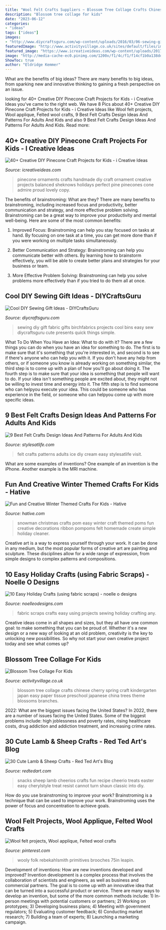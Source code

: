 ```yaml
---
title: "Wool Felt Crafts Suppliers ~ Blossom Tree Collage Crafts Chinese Cherry Spring Craft Kindergarten Japan Easy Paper Tissue Preschool Japanese China Trees Theme Blossoms Branches"
description: "Blossom tree collage for kids"
date: "2023-06-12"
categories:
- "ideas"
tags: ["ideas"]
images:
- "http://www.diycraftsguru.com/wp-content/uploads/2016/03/06-sewing-gifts-featured-image.jpg"
featuredImage: "http://www.activityvillage.co.uk/sites/default/files/images/blossom_tree_collage.jpg"
featured_image: "https://www.icreativeideas.com/wp-content/uploads/2017/11/pineconekid11.jpg"
image: "http://media-cache-ec0.pinimg.com/1200x/f1/4c/f1/f14cf1b0a138dde6aba98cf01f1e115c.jpg"
ShowToc: true
author: "Eldridge Kemmer"
---
```



What are the benefits of big ideas?
There are many benefits to big ideas, from sparking new and innovative thinking to gaining a fresh perspective on an issue.

	

		
looking for 40+ Creative DIY Pinecone Craft Projects for Kids - i Creative Ideas you've came to the right web. We have 8 Pics about 40+ Creative DIY Pinecone Craft Projects for Kids - i Creative Ideas like Wool felt projects, Wool applique, Felted wool crafts, 9 Best Felt Crafts Design Ideas And Patterns For Adults And Kids and also 9 Best Felt Crafts Design Ideas And Patterns For Adults And Kids. Read more:
		
    
## 40+ Creative DIY Pinecone Craft Projects For Kids - I Creative Ideas

<img loading=lazy src="https://www.icreativeideas.com/wp-content/uploads/2017/11/pineconekid11.jpg" onerror="this.onerror=null;this.src='https://tse4.mm.bing.net/th?id=OIP.Q4pbnlFrOIsg-1KojalZFwHaHa&amp;pid=15.1';" alt="40+ Creative DIY Pinecone Craft Projects for Kids - i Creative Ideas">

_Source: icreativeideas.com_

>pinecone ornaments crafts handmade diy craft ornament creative projects balanced sheknows holidays perfect pine pinecones cone admire proud lovely copy. 

	

The benefits of brainstroming: What are they?
There are many benefits to brainstroming, including increased focus and productivity, better communication and strategy, and more effective problem solving. Brainstroming can be a great way to improve your productivity and mental well-being. Here are some of the most common benefits: 
1. Improved Focus: Brainstroming can help you stay focused on tasks at hand. By focusing on one task at a time, you can get more done than if you were working on multiple tasks simultaneously. 

2. Better Communication and Strategy: Brainstroming can help you communicate better with others. By learning how to brainstorm effectively, you will be able to create better plans and strategies for your business or team. 

3. More Effective Problem Solving: Brainstroming can help you solve problems more effectively than if you tried to do them all at once.

    
## Cool DIY Sewing Gift Ideas - DIYCraftsGuru

<img loading=lazy src="http://www.diycraftsguru.com/wp-content/uploads/2016/03/06-sewing-gifts-featured-image.jpg" onerror="this.onerror=null;this.src='https://tse1.mm.bing.net/th?id=OIP.ZJ-OvAdf36MsbKNBsQX4uwHaLH&amp;pid=15.1';" alt="Cool DIY Sewing Gift Ideas - DIYCraftsGuru">

_Source: diycraftsguru.com_

>sewing diy gift fabric gifts birchfabrics projects cool bins easy sew diycraftsguru cute presents quick things simple. 

	

What To Do When You Have an Idea: What to do with it?
There are a few things you can do when you have an idea for something to do. The first is to make sure that it's something that you're interested in, and second is to see if there's anyone who can help you with it. If you don't have any help from others, or if someone you know is already working on something similar, the third step is to come up with a plan of how you'll go about doing it. The fourth step is to make sure that your idea is something that people will want to do. If your idea isn't something people are excited about, they might not be willing to invest time and energy into it. The fifth step is to find someone who can helpyou execute your idea. This could be someone who has experience in the field, or someone who can helpyou come up with more specific ideas.

    
## 9 Best Felt Crafts Design Ideas And Patterns For Adults And Kids

<img loading=lazy src="https://i.pinimg.com/736x/a1/ac/8e/a1ac8eac99965533ef6505e81f4936e2--homemade-crafts-felt-crafts-diy.jpg" onerror="this.onerror=null;this.src='https://tse3.mm.bing.net/th?id=OIP.W4vbgFDRSwGPQrcBOeyXXQHaHa&amp;pid=15.1';" alt="9 Best Felt Crafts Design Ideas And Patterns For Adults And Kids">

_Source: stylesatlife.com_

>felt crafts patterns adults ice diy cream easy stylesatlife visit. 

	

What are some examples of inventions?
One example of an invention is the iPhone. Another example is the MRI machine.

    
## Fun And Creative Winter Themed Crafts For Kids - Hative

<img loading=lazy src="https://hative.com/wp-content/uploads/2014/12/winter-themed-crafts/2-winter-themed-crafts.jpg" onerror="this.onerror=null;this.src='https://tse2.mm.bing.net/th?id=OIP.nNNhQm8PtAYK3i3byJRRHAHaFj&amp;pid=15.1';" alt="Fun and Creative Winter Themed Crafts For Kids - Hative">

_Source: hative.com_

>snowman christmas crafts pom easy winter craft themed poms fun creative decorations ribbon pompoms felt homemade create simple holiday cleaner. 

	

Creative art is a way to express yourself through your work. It can be done in any medium, but the most popular forms of creative art are painting and sculpture. These disciplines allow for a wide range of expression, from simple designs to complex patterns and compositions.

    
## 10 Easy Holiday Crafts (using Fabric Scraps) - Noelle O Designs

<img loading=lazy src="http://noelleodesigns.com/wp-content/uploads/2012/11/what-to-do-with-fabric-scraps.jpg" onerror="this.onerror=null;this.src='https://tse3.mm.bing.net/th?id=OIP.n6gxY7RgkiNP3r8Zi5GJzAHaJr&amp;pid=15.1';" alt="10 Easy Holiday Crafts (using fabric scraps) - noelle o designs">

_Source: noelleodesigns.com_

>fabric scraps crafts easy using projects sewing holiday crafting any. 

	

Creative ideas come in all shapes and sizes, but they all have one common goal: to make something that you can be proud of. Whether it's a new design or a new way of looking at an old problem, creativity is the key to unlocking new possibilities. So why not start your own creative project today and see what comes up?

    
## Blossom Tree Collage For Kids

<img loading=lazy src="http://www.activityvillage.co.uk/sites/default/files/images/blossom_tree_collage.jpg" onerror="this.onerror=null;this.src='https://tse2.mm.bing.net/th?id=OIP.uXV16hy62mHAc_ckkneKCwHaJ6&amp;pid=15.1';" alt="Blossom Tree Collage For Kids">

_Source: activityvillage.co.uk_

>blossom tree collage crafts chinese cherry spring craft kindergarten japan easy paper tissue preschool japanese china trees theme blossoms branches. 

	

2022: What are the biggest issues facing the United States?
In 2022, there are a number of issues facing the United States. Some of the biggest problems include: high joblessness and poverty rates, rising healthcare costs, drug addiction and addiction treatment, and increasing crime rates.

    
## 30 Cute Lamb &amp; Sheep Crafts - Red Ted Art&#039;s Blog

<img loading=lazy src="http://www.redtedart.com/wp-content/uploads/2015/01/how-to-make-cheerios-sheep-snacks-recipe-cherylstyle-600x400.jpg" onerror="this.onerror=null;this.src='https://tse4.mm.bing.net/th?id=OIP.bkOb3u0oP4Fdl1C9cqESWwHaE8&amp;pid=15.1';" alt="30 Cute Lamb &amp; Sheep Crafts - Red Ted Art&#039;s Blog">

_Source: redtedart.com_

>snacks sheep lamb cheerios crafts fun recipe cheerio treats easter easy cherylstyle treat resist cannot turn shaun classic into diy. 

	

How do you use brainstroming to improve your work?
Brainstroming is a technique that can be used to improve your work. Brainstroming uses the power of focus and concentration to achieve goals.

    
## Wool Felt Projects, Wool Applique, Felted Wool Crafts

<img loading=lazy src="http://media-cache-ec0.pinimg.com/1200x/f1/4c/f1/f14cf1b0a138dde6aba98cf01f1e115c.jpg" onerror="this.onerror=null;this.src='https://tse1.mm.bing.net/th?id=OIP.9K5-vR1WKGoURduI5avH2gHaEH&amp;pid=15.1';" alt="Wool felt projects, Wool applique, Felted wool crafts">

_Source: pinterest.com_

>wooly folk rebekahlsmith primitives brooches 75in leapin. 

	

Development of inventions: How are new inventions developed and improved?
Invention development is a complex process that involves the collaboration of scientists and engineers, as well as business and commercial partners. The goal is to come up with an innovative idea that can be turned into a successful product or service. There are many ways to develop an invention, but some of the more common methods include: 1) In-person meetings with potential customers or partners; 2) Working on prototypes; 3) Developing business plans; 4) Meeting with government regulators; 5) Evaluating customer feedback; 6) Conducting market research; 7) Building a team of experts; 8) Launching a marketing campaign.


